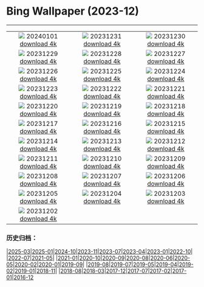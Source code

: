 # Bing Wallpaper (2023-12)
**************
| | | |
| :----: | :----: | :----: |
| ![](https://www.bing.com/th?id=OHR.SleepingFox_FR-FR9573665261_1920x1080.jpg) 20240101 [download 4k](https://www.bing.com/th?id=OHR.SleepingFox_FR-FR9573665261_UHD.jpg) | ![](https://www.bing.com/th?id=OHR.ThailandNewYears_FR-FR9400381287_1920x1080.jpg) 20231231 [download 4k](https://www.bing.com/th?id=OHR.ThailandNewYears_FR-FR9400381287_UHD.jpg) | ![](https://www.bing.com/th?id=OHR.TadamiWinter_FR-FR9156285439_1920x1080.jpg) 20231230 [download 4k](https://www.bing.com/th?id=OHR.TadamiWinter_FR-FR9156285439_UHD.jpg) |
| ![](https://www.bing.com/th?id=OHR.BlueAmsterdam_FR-FR8523535030_1920x1080.jpg) 20231229 [download 4k](https://www.bing.com/th?id=OHR.BlueAmsterdam_FR-FR8523535030_UHD.jpg) | ![](https://www.bing.com/th?id=OHR.GreenlandHumpback_FR-FR5304393284_1920x1080.jpg) 20231228 [download 4k](https://www.bing.com/th?id=OHR.GreenlandHumpback_FR-FR5304393284_UHD.jpg) | ![](https://www.bing.com/th?id=OHR.KirkjufellAurora_FR-FR5063164774_1920x1080.jpg) 20231227 [download 4k](https://www.bing.com/th?id=OHR.KirkjufellAurora_FR-FR5063164774_UHD.jpg) |
| ![](https://www.bing.com/th?id=OHR.BoxingDaySunrise_FR-FR4883075706_1920x1080.jpg) 20231226 [download 4k](https://www.bing.com/th?id=OHR.BoxingDaySunrise_FR-FR4883075706_UHD.jpg) | ![](https://www.bing.com/th?id=OHR.CaribouChristmas_FR-FR4671431389_1920x1080.jpg) 20231225 [download 4k](https://www.bing.com/th?id=OHR.CaribouChristmas_FR-FR4671431389_UHD.jpg) | ![](https://www.bing.com/th?id=OHR.EstoniaXmasEve_FR-FR4500138277_1920x1080.jpg) 20231224 [download 4k](https://www.bing.com/th?id=OHR.EstoniaXmasEve_FR-FR4500138277_UHD.jpg) |
| ![](https://www.bing.com/th?id=OHR.FestivusPenguins_FR-FR4244677283_1920x1080.jpg) 20231223 [download 4k](https://www.bing.com/th?id=OHR.FestivusPenguins_FR-FR4244677283_UHD.jpg) | ![](https://www.bing.com/th?id=OHR.CastleriggStoneCircleUK_FR-FR4020990017_1920x1080.jpg) 20231222 [download 4k](https://www.bing.com/th?id=OHR.CastleriggStoneCircleUK_FR-FR4020990017_UHD.jpg) | ![](https://www.bing.com/th?id=OHR.LjubljanaLights_FR-FR3780217998_1920x1080.jpg) 20231221 [download 4k](https://www.bing.com/th?id=OHR.LjubljanaLights_FR-FR3780217998_UHD.jpg) |
| ![](https://www.bing.com/th?id=OHR.XmasDesserts_FR-FR3582409300_1920x1080.jpg) 20231220 [download 4k](https://www.bing.com/th?id=OHR.XmasDesserts_FR-FR3582409300_UHD.jpg) | ![](https://www.bing.com/th?id=OHR.WarsawChristmas_FR-FR2276037087_1920x1080.jpg) 20231219 [download 4k](https://www.bing.com/th?id=OHR.WarsawChristmas_FR-FR2276037087_UHD.jpg) | ![](https://www.bing.com/th?id=OHR.Beaufortain_FR-FR7561012950_1920x1080.jpg) 20231218 [download 4k](https://www.bing.com/th?id=OHR.Beaufortain_FR-FR7561012950_UHD.jpg) |
| ![](https://www.bing.com/th?id=OHR.WinterWaxwings_FR-FR2348728059_1920x1080.jpg) 20231217 [download 4k](https://www.bing.com/th?id=OHR.WinterWaxwings_FR-FR2348728059_UHD.jpg) | ![](https://www.bing.com/th?id=OHR.GrandPlaceXmas_FR-FR1582369462_1920x1080.jpg) 20231216 [download 4k](https://www.bing.com/th?id=OHR.GrandPlaceXmas_FR-FR1582369462_UHD.jpg) | ![](https://www.bing.com/th?id=OHR.SantaPark_FR-FR1277595508_1920x1080.jpg) 20231215 [download 4k](https://www.bing.com/th?id=OHR.SantaPark_FR-FR1277595508_UHD.jpg) |
| ![](https://www.bing.com/th?id=OHR.BorealOwl_FR-FR1337451334_1920x1080.jpg) 20231214 [download 4k](https://www.bing.com/th?id=OHR.BorealOwl_FR-FR1337451334_UHD.jpg) | ![](https://www.bing.com/th?id=OHR.LofotenRorbu_FR-FR0517651581_1920x1080.jpg) 20231213 [download 4k](https://www.bing.com/th?id=OHR.LofotenRorbu_FR-FR0517651581_UHD.jpg) | ![](https://www.bing.com/th?id=OHR.Poinsettia_FR-FR9360811330_1920x1080.jpg) 20231212 [download 4k](https://www.bing.com/th?id=OHR.Poinsettia_FR-FR9360811330_UHD.jpg) |
| ![](https://www.bing.com/th?id=OHR.MountainDayChina_FR-FR7601164917_1920x1080.jpg) 20231211 [download 4k](https://www.bing.com/th?id=OHR.MountainDayChina_FR-FR7601164917_UHD.jpg) | ![](https://www.bing.com/th?id=OHR.SaharaDunes_FR-FR6483454056_1920x1080.jpg) 20231210 [download 4k](https://www.bing.com/th?id=OHR.SaharaDunes_FR-FR6483454056_UHD.jpg) | ![](https://www.bing.com/th?id=OHR.JerseyIsland_FR-FR4014866072_1920x1080.jpg) 20231209 [download 4k](https://www.bing.com/th?id=OHR.JerseyIsland_FR-FR4014866072_UHD.jpg) |
| ![](https://www.bing.com/th?id=OHR.LightFestivalLyon_FR-FR6128178223_1920x1080.jpg) 20231208 [download 4k](https://www.bing.com/th?id=OHR.LightFestivalLyon_FR-FR6128178223_UHD.jpg) | ![](https://www.bing.com/th?id=OHR.GrandCanyonVerdon_FR-FR3724391714_1920x1080.jpg) 20231207 [download 4k](https://www.bing.com/th?id=OHR.GrandCanyonVerdon_FR-FR3724391714_UHD.jpg) | ![](https://www.bing.com/th?id=OHR.CERNCenter_FR-FR3434458144_1920x1080.jpg) 20231206 [download 4k](https://www.bing.com/th?id=OHR.CERNCenter_FR-FR3434458144_UHD.jpg) |
| ![](https://www.bing.com/th?id=OHR.AlpsCastles_FR-FR2910854727_1920x1080.jpg) 20231205 [download 4k](https://www.bing.com/th?id=OHR.AlpsCastles_FR-FR2910854727_UHD.jpg) | ![](https://www.bing.com/th?id=OHR.CheetahDay_FR-FR9981866703_1920x1080.jpg) 20231204 [download 4k](https://www.bing.com/th?id=OHR.CheetahDay_FR-FR9981866703_UHD.jpg) | ![](https://www.bing.com/th?id=OHR.VermilionCliffs_FR-FR2444985797_1920x1080.jpg) 20231203 [download 4k](https://www.bing.com/th?id=OHR.VermilionCliffs_FR-FR2444985797_UHD.jpg) |
| ![](https://www.bing.com/th?id=OHR.AngkorPark_FR-FR1945266452_1920x1080.jpg) 20231202 [download 4k](https://www.bing.com/th?id=OHR.AngkorPark_FR-FR1945266452_UHD.jpg) |  |  |

### 历史归档：

|[2025-03](bing/2025-03/2025-03.md)|[2025-01](bing/2025-01/2025-01.md)|[2024-10](bing/2024-10/2024-10.md)|[2023-11](bing/2023-11/2023-11.md)|[2023-07](bing/2023-07/2023-07.md)|[2023-04](bing/2023-04/2023-04.md)|[2023-01](bing/2023-01/2023-01.md)|[2022-10](bing/2022-10/2022-10.md)|
|[2022-07](bing/2022-07/2022-07.md)|[2021-05](bing/2021-05/2021-05.md)|
|[2021-01](bing/2021-01/2021-01.md)|[2020-10](bing/2020-10/2020-10.md)|[2020-09](bing/2020-09/2020-09.md)|[2020-08](bing/2020-08/2020-08.md)|[2020-06](bing/2020-06/2020-06.md)|[2020-05](bing/2020-05/2020-05.md)|[2020-02](bing/2020-02/2020-02.md)|[2020-01](bing/2020-01/2020-01.md)|[2019-09](bing/2019-09/2019-09.md)|
|[2019-08](bing/2019-08/2019-08.md)|[2019-07](bing/2019-07/2019-07.md)|[2019-05](bing/2019-05/2019-05.md)|[2019-04](bing/2019-04/2019-04.md)|[2019-02](bing/2019-02/2019-02.md)|[2019-01](bing/2019-01/2019-01.md)|[2018-11](bing/2018-11/2018-11.md)|
|[2018-08](bing/2018-08/2018-08.md)|[2018-03](bing/2018-03/2018-03.md)|[2017-12](bing/2017-12/2017-12.md)|[2017-07](bing/2017-07/2017-07.md)|[2017-02](bing/2017-02/2017-02.md)|[2017-01](bing/2017-01/2017-01.md)|[2016-12](bing/2016-12/2016-12.md)